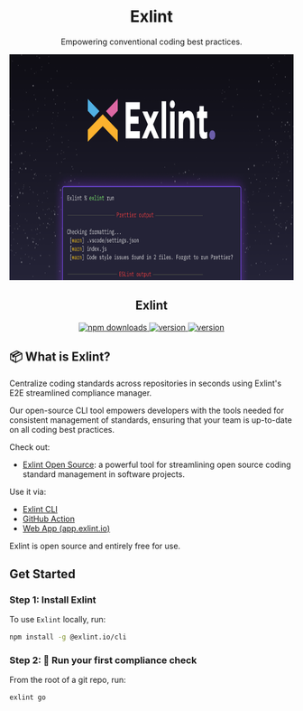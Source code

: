 <h1 align="center">
Exlint
</h1>
<p align="center">
Empowering conventional coding best practices.
<p>

<p align="center">
  <a href="https://docs.exlint.io">
    <img height="400" src="assets/exlint-banner.png" />
  </a>
</p>
<h2 align="center">Exlint</h2>
<p align="center">
	<a href="https://www.npmjs.com/package/@exlint.io/cli">
    	<img src="https://img.shields.io/npm/dm/@exlint.io/cli?logo=NPM" alt="npm downloads">
  	</a>
	<a href="https://docs.exlint.io/#quickstart">
    	<img src="https://img.shields.io/badge/Quick_Start-purple?style=flat-square&logoColor=white&logo=DocuSign" alt="version">
  	</a>
		<a href="https://join.slack.com/t/exlint-io/shared_invite/zt-1ombwjchz-iKziYNc~eZuNUy2gH68N1w">
    	<img src="https://img.shields.io/badge/Slack-yellow?style=flat-square&logoColor=white&logo=slack" alt="version">
  	</a>
</p>

## 📦️ What is Exlint?

 Centralize coding standards across repositories in seconds using Exlint's E2E streamlined compliance manager.

Our open-source CLI tool empowers developers with the tools needed for consistent management of standards, ensuring that your team is up-to-date on all coding best practices.

Check out:

- [Exlint Open Source](https://docs.exlint.io): a powerful tool for streamlining open source coding standard management in software projects.

Use it via:

- [Exlint CLI](https://github.com/Exlint/cli)
- [GitHub Action](https://github.com/Exlint/actions)
- [Web App (app.exlint.io)](https://app.exlint.io)

Exlint is open source and entirely free for use.

## Get Started

### Step 1: Install Exlint

To use `Exlint` locally, run:

```bash
npm install -g @exlint.io/cli
```

### Step 2: 🚀 Run your first compliance check

From the root of a git repo, run:

```bash
exlint go
```